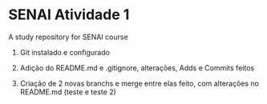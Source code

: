 # SENAI Atividade 1
A study repository for SENAI course

1. Git instalado e configurado

2. Adição do README.md e .gitignore, alterações, Adds e Commits feitos

3. Criação de 2 novas branchs e merge entre elas feito, com alterações no README.md (teste e teste 2)
